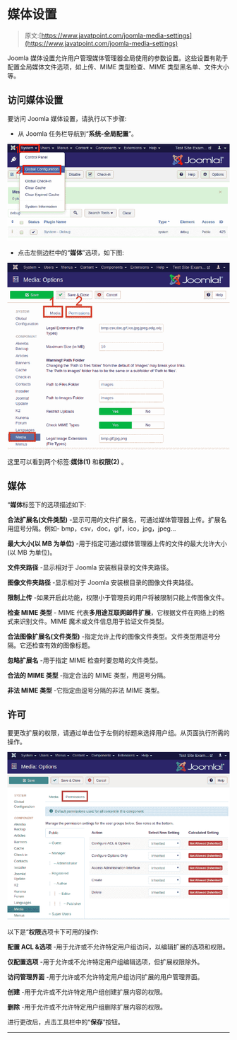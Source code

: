 # 媒体设置

> 原文:[https://www.javatpoint.com/joomla-media-settings](https://www.javatpoint.com/joomla-media-settings)

Joomla 媒体设置允许用户管理媒体管理器全局使用的参数设置。这些设置有助于配置全局媒体文件选项，如上传、MIME 类型检查、MIME 类型黑名单、文件大小等。

## 访问媒体设置

要访问 Joomla 媒体设置，请执行以下步骤:

*   从 Joomla 任务栏导航到“**系统-全局配置**”。

![Joomla Media Settings](img/39d62d0fd181efae2093de783a87fb09.png)

*   点击左侧边栏中的“**媒体**”选项，如下图:

![Joomla Media Settings](img/68d3a3448aef8b9db02b591f27b069a2.png)

这里可以看到两个标签:**媒体(1)** 和**权限(2)** 。

## 媒体

“**媒体**标签下的选项描述如下:

**合法扩展名(文件类型)** -显示可用的文件扩展名，可通过媒体管理器上传。扩展名用逗号分隔。例如- bmp，csv，doc，gif，ico，jpg，jpeg...

**最大大小(以 MB 为单位)** -用于指定可通过媒体管理器上传的文件的最大允许大小(以 MB 为单位)。

**文件夹路径** -显示相对于 Joomla 安装根目录的文件夹路径。

**图像文件夹路径** -显示相对于 Joomla 安装根目录的图像文件夹路径。

**限制上传** -如果开启此功能，权限小于管理员的用户将被限制只能上传图像文件。

**检查 MIME 类型** - MIME 代表**多用途互联网邮件扩展**，它根据文件在网络上的格式来识别文件。MIME 魔术或文件信息用于验证文件类型。

**合法图像扩展名(文件类型)** -指定允许上传的图像文件类型。文件类型用逗号分隔。它还检查有效的图像标题。

**忽略扩展名** -用于指定 MIME 检查时要忽略的文件类型。

**合法的 MIME 类型** -指定合法的 MIME 类型，用逗号分隔。

**非法 MIME 类型** -它指定由逗号分隔的非法 MIME 类型。

## 许可

要更改扩展的权限，请通过单击位于左侧的标题来选择用户组。从页面执行所需的操作。

![Joomla Media Settings](img/7f26edf33198a707adcff1f884880c36.png)

以下是“**权限**选项卡下可用的操作:

**配置 ACL &选项** -用于允许或不允许特定用户组访问，以编辑扩展的选项和权限。

**仅配置选项** -用于允许或不允许特定用户组编辑选项，但扩展权限除外。

**访问管理界面** -用于允许或不允许特定用户组访问扩展的用户管理界面。

**创建** -用于允许或不允许特定用户组创建扩展内容的权限。

**删除** -用于允许或不允许特定用户组删除扩展内容的权限。

进行更改后，点击工具栏中的“**保存**”按钮。

* * *